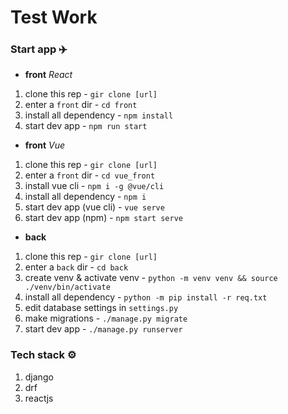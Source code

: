 # Test Work 

### Start app ✈️

- **front** *React*

1. clone this rep - `gir clone [url]`
2. enter a `front` dir - `cd front`
3. install all dependency - `npm install`
4. start dev app - `npm run start`

- **front** *Vue*

1. clone this rep - `gir clone [url]`
2. enter a `front` dir - `cd vue_front`
3. install vue cli - `npm i -g @vue/cli`
4. install all dependency - `npm i`
5. start dev app (vue cli) - `vue serve`
6. start dev app (npm) - `npm start serve`

- **back**

1. clone this rep - `gir clone [url]`
2. enter a `back` dir - `cd back`
3. create venv & activate venv - `python -m venv venv && source ./venv/bin/activate` 
4. install all dependency - `python -m pip install -r req.txt`
5. edit database settings in `settings.py`
6. make migrations - `./manage.py migrate`
7. start dev app - `./manage.py runserver`

### Tech stack ⚙️

1. django
2. drf
3. reactjs

